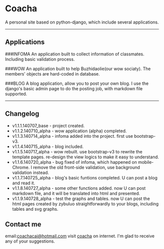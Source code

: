 Coacha
======

A personal site based on python-django, which include several applications.

-----------

Applications
-------

###INFOMA
An application built to collect information of classmates. Including basic validation process.

###WOW
An application built to help Buzhidaolie(our wow sociaty). The members' objects are hard-coded in database.

###BLOG
A blog application, allow you to post your own blog. I use the django's basic admin page to do the posting job, with markdown file supported.

-------

Changelog
----
 - v1.1.1.140707_base - project created.
 - v1.1.2.140710_alpha - wow application (alpha) completed.
 - v1.1.3.140714_alpha - infoma added into the project. first use bootstrap-v3.
 - v1.1.4.140715_alpha - blog included.
 - v1.1.5.140717_alpha - wow rebuilt. use bootstrap-v3 to rewrite the template pages. re-design the view logics to make it easy to understand.
 - v1.1.6.140720_alpha - bug fixed of infoma, which happened on mobile-Chrome. I remove the old front-side validation, use background validation instead.
 - v1.1.7.140725_alpha - blog's basic funtions completed. U can post a blog and read it.
 - v1.1.8.140727_alpha - some other functions added. now U can post markdown file, and it will be translated into html and presented.
 - v1.1.9.140728_alpha - test the graphs and tables. now U can post the html pages created by zybuluo straightforwardly to your blogs, including tables and svg graphs. 
 
Contact me
----
email:coachacai@hotmail.com
visit [coacha](112.124.37.147) on internet.
I'm glad to receive any of your suggestions.
